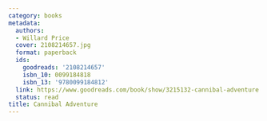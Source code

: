 ```yaml
---
category: books
metadata:
  authors:
  - Willard Price
  cover: 2108214657.jpg
  format: paperback
  ids:
    goodreads: '2108214657'
    isbn_10: 0099184818
    isbn_13: '9780099184812'
  link: https://www.goodreads.com/book/show/3215132-cannibal-adventure
  status: read
title: Cannibal Adventure
---
```


